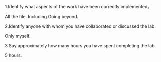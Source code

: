 1.Identify what aspects of the work have been correctly implemented。

All the file. Including Going beyond.

2.Identify anyone with whom you have collaborated or discussed the lab.

Only myself.

3.Say approximately how many hours you have spent completing the lab.

5 hours.


